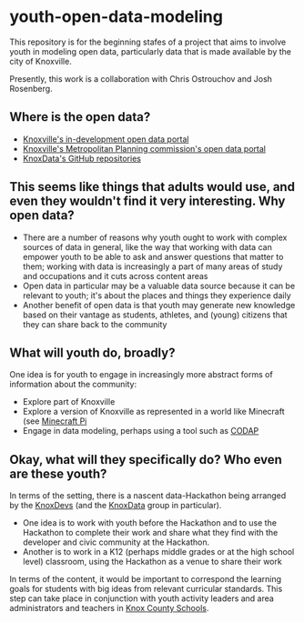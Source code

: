 # youth-open-data-modeling

This repository is for the beginning stafes of a project that aims to involve youth in modeling open data, particularly data that is made available by the city of Knoxville. 

Presently, this work is a collaboration with Chris Ostrouchov and Josh Rosenberg.

## Where is the open data?

- [Knoxville's in-development open data portal](http://www.knoxvilletn.gov/government/opendata)
- [Knoxville's Metropolitan Planning commission's open data portal](https://knoxmpc.org/opendata/)
- [KnoxData's GitHub repositories](https://github.com/knoxdata)

## This seems like things that adults would use, and even they wouldn't find it very interesting. Why open data?

- There are a number of reasons why youth ought to work with complex sources of data in general, like the way that working with data can empower youth to be able to ask and answer questions that matter to them; working with data is increasingly a part of many areas of study and occupations and it cuts across content areas
- Open data in particular may be a valuable data source because it can be relevant to youth; it's about the places and things they experience daily
- Another benefit of open data is that youth may generate new knowledge based on their vantage as students, athletes, and (young) citizens that they can share back to the community

## What will youth do, broadly?

One idea is for youth to engage in increasingly more abstract forms of information about the community:

- Explore part of Knoxville
- Explore a version of Knoxville as represented in a world like Minecraft (see [Minecraft Pi](https://projects.raspberrypi.org/en/projects/getting-started-with-minecraft-pi/5)
- Engage in data modeling, perhaps using a tool such as [CODAP](https://codap.concord.org/)

## Okay, what will they specifically do? Who even are these youth?

In terms of the setting, there is a nascent data-Hackathon being arranged by the [KnoxDevs](https://knoxdevs.com/) (and the [KnoxData](https://www.meetup.com/knoxdata/) group in particular). 

- One idea is to work with youth before the Hackathon and to use the Hackathon to complete their work and share what they find with the developer and civic community at the Hackathon. 
- Another is to work in a K12 (perhaps middle grades or at the high school level) classroom, using the Hackathon as a venue to share their work

In terms of the content, it would be important to correspond the learning goals for students with big ideas from relevant curricular standards. This step can take place in conjunction with youth activity leaders and area administrators and teachers in [Knox County Schools](https://www.knoxschools.org/).
